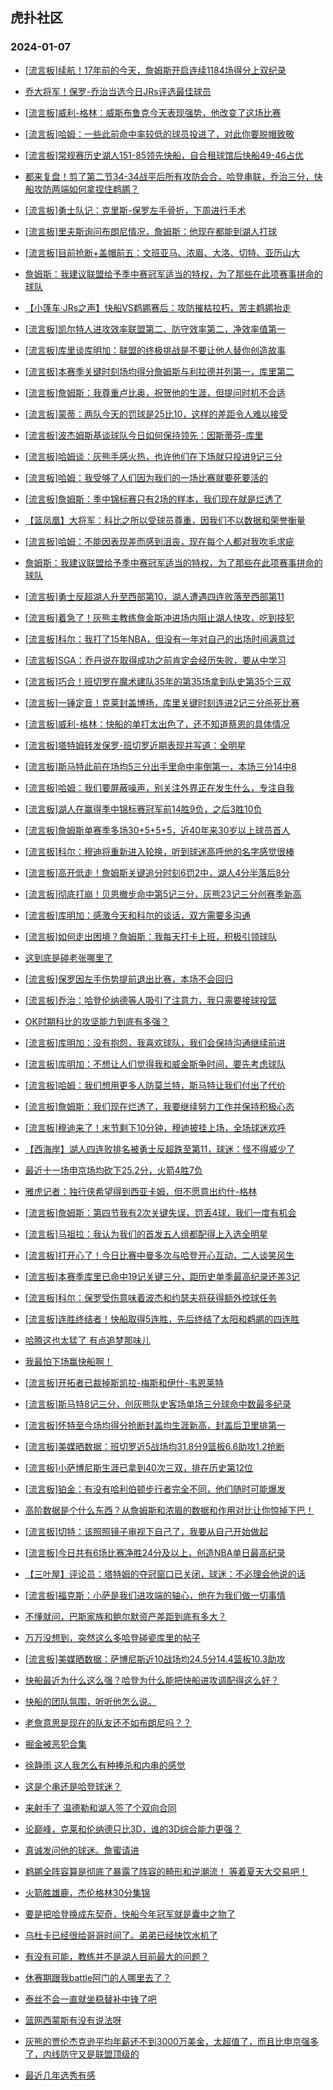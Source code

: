 ## 虎扑社区 
### 2024-01-07

+ [[流言板]续航！17年前的今天，詹姆斯开启连续1184场得分上双纪录](https://bbs.hupu.com/624103569.html)

+ [乔大将军！保罗-乔治当选今日JRs评选最佳球员](https://bbs.hupu.com/624100322.html)

+ [[流言板]威利-格林：威斯布鲁克今天表现强势，他改变了这场比赛](https://bbs.hupu.com/624102715.html)

+ [[流言板]哈姆：一些此前命中率较低的球员投进了，对此你要脱帽致敬](https://bbs.hupu.com/624102342.html)

+ [[流言板]常规赛历史湖人151-85领先快船，自合租球馆后快船49-46占优](https://bbs.hupu.com/624101667.html)

+ [都来复盘！剪了第二节34-34战平后所有攻防会合，哈登串联，乔治三分，快船攻防两端如何拿捏住鹈鹕？](https://bbs.hupu.com/624099180.html)

+ [[流言板]勇士队记：克里斯-保罗左手骨折，下周进行手术](https://bbs.hupu.com/624094897.html)

+ [[流言板]里夫斯询问布朗尼情况，詹姆斯：他现在都能到湖人打球](https://bbs.hupu.com/624095762.html)

+ [[流言板]目前抢断+盖帽前五：文班亚马、浓眉、大洛、切特、亚历山大](https://bbs.hupu.com/624103393.html)

+ [詹姆斯：我建议联盟给予季中赛冠军适当的特权，为了那些在此项赛事拼命的球队](https://bbs.hupu.com/624096842.html)

+ [【小篷车·JRs之声】快船VS鹈鹕赛后：攻防摧枯拉朽，苦主鹈鹕抬走](https://bbs.hupu.com/624098113.html)

+ [[流言板]凯尔特人进攻效率联盟第二、防守效率第二，净效率值第一](https://bbs.hupu.com/624103076.html)

+ [[流言板]库里谈库明加：联盟的终极挑战是不要让他人替你创造故事](https://bbs.hupu.com/624096796.html)

+ [[流言板]本赛季关键时刻场均得分詹姆斯与利拉德并列第一，库里第二](https://bbs.hupu.com/624096382.html)

+ [[流言板]詹姆斯：我尊重卢比奥，祝贺他的生涯，但提问时机不合适](https://bbs.hupu.com/624096426.html)

+ [[流言板]蒙蒂：两队今天的罚球是25比10，这样的差距令人难以接受](https://bbs.hupu.com/624102836.html)

+ [[流言板]波杰姆斯基谈球队今日如何保持领先：因斯蒂芬-库里](https://bbs.hupu.com/624096434.html)

+ [[流言板]哈姆谈：灰熊手感火热，也许他们在下场就只投进9记三分](https://bbs.hupu.com/624101898.html)

+ [[流言板]哈姆：我受够了人们因为我们的一场比赛就要死要活的](https://bbs.hupu.com/624095038.html)

+ [[流言板]詹姆斯：季中锦标赛只有2场的样本，我们现在就是烂透了](https://bbs.hupu.com/624095991.html)

+ [【篮凤凰】大将军：科比之所以受球员尊重，因我们不以数据和荣誉衡量](https://bbs.hupu.com/624096385.html)

+ [[流言板]哈姆：不能因表现差而感到沮丧，现在每个人都对我吹毛求疵](https://bbs.hupu.com/624095611.html)

+ [詹姆斯：我建议联盟给予季中赛冠军适当的特权，为了那些在此项赛事拼命的球队](https://bbs.hupu.com/624096245.html)

+ [[流言板]勇士反超湖人升至西部第10，湖人遭遇四连败落至西部第11](https://bbs.hupu.com/624095231.html)

+ [[流言板]着急了！灰熊主教练詹金斯冲进场内阻止湖人快攻，吃到技犯](https://bbs.hupu.com/624092312.html)

+ [[流言板]科尔：我打了15年NBA，但没有一年对自己的出场时间满意过](https://bbs.hupu.com/624085830.html)

+ [[流言板]SGA：乔丹说在取得成功之前肯定会经历失败，要从中学习](https://bbs.hupu.com/624102923.html)

+ [[流言板]巧合！班切罗在魔术建队35年的第35场拿到队史第35个三双](https://bbs.hupu.com/624102065.html)

+ [[流言板]一锤定音！克莱封盖博扬，库里关键时刻连进2记三分杀死比赛](https://bbs.hupu.com/624093498.html)

+ [[流言板]威利-格林：快船的单打太出色了，还不知道蔡恩的具体情况](https://bbs.hupu.com/624103467.html)

+ [[流言板]塔特姆转发保罗-班切罗近期表现并写道：全明星](https://bbs.hupu.com/624101723.html)

+ [[流言板]斯马特此前在场均5三分出手里命中率倒第一，本场三分14中8](https://bbs.hupu.com/624103176.html)

+ [[流言板]哈姆：我们要屏蔽噪声，别关注外界正在发生什么，专注自我](https://bbs.hupu.com/624103072.html)

+ [[流言板]湖人在赢得季中锦标赛冠军前14胜9负，之后3胜10负](https://bbs.hupu.com/624094519.html)

+ [[流言板]詹姆斯单赛季多场30+5+5+5，近40年来30岁以上球员首人](https://bbs.hupu.com/624094956.html)

+ [[流言板]科尔：穆迪将重新进入轮换，听到球迷高呼他的名字感觉很棒](https://bbs.hupu.com/624095236.html)

+ [[流言板]高开低走！詹姆斯关键追分时刻6罚2中，湖人4分半落后8分](https://bbs.hupu.com/624093631.html)

+ [[流言板]彻底打崩！贝恩撤步命中第5记三分，灰熊23记三分创赛季新高](https://bbs.hupu.com/624093861.html)

+ [[流言板]库明加：感激今天和科尔的谈话，双方需要多沟通](https://bbs.hupu.com/624096347.html)

+ [[流言板]如何走出困境？詹姆斯：我每天打卡上班，积极引领球队](https://bbs.hupu.com/624096091.html)

+ [这到底是碰老张哪里了](https://bbs.hupu.com/624092904.html)

+ [[流言板]保罗因左手伤势提前退出比赛，本场不会回归](https://bbs.hupu.com/624092968.html)

+ [[流言板]乔治：哈登伦纳德等人吸引了注意力，我只需要接球投篮](https://bbs.hupu.com/624095609.html)

+ [OK时期科比的攻坚能力到底有多强？](https://bbs.hupu.com/624097717.html)

+ [[流言板]库明加：没有抱怨，我喜欢球队，我们会保持沟通继续前进](https://bbs.hupu.com/624100840.html)

+ [[流言板]库明加：不想让人们觉得我和威金斯争时间，要先考虑球队](https://bbs.hupu.com/624104014.html)

+ [[流言板]哈姆：我们想用更多人防莫兰特，斯马特让我们付出了代价](https://bbs.hupu.com/624102527.html)

+ [[流言板]詹姆斯：我们现在烂透了，我要继续努力工作并保持积极心态](https://bbs.hupu.com/624095458.html)

+ [[流言板]穆迪来了！末节剩下10分钟，穆迪披挂上场，全场球迷欢呼](https://bbs.hupu.com/624092678.html)

+ [【西海岸】湖人四连败排名被勇士反超跌至第11，球迷：怪不得威少了](https://bbs.hupu.com/624095564.html)

+ [最近十一场申京场均砍下25.2分，火箭4胜7负](https://bbs.hupu.com/624102275.html)

+ [雅虎记者：独行侠希望得到西亚卡姆，但不愿意出约什-格林](https://bbs.hupu.com/624100898.html)

+ [[流言板]詹姆斯：第四节我有2次关键失误，罚丢4球，我们一度有机会](https://bbs.hupu.com/624096271.html)

+ [[流言板]马祖拉：我认为我们的首发五人组都配得上入选全明星](https://bbs.hupu.com/624102261.html)

+ [[流言板]打开心了！今日比赛中曼多次与哈登开心互动，二人谈笑风生](https://bbs.hupu.com/624091165.html)

+ [[流言板]本赛季库里已命中19记关键三分，距历史单季最高纪录还差3记](https://bbs.hupu.com/624096157.html)

+ [[流言板]科尔：保罗受伤意味着波杰和约瑟夫将获得额外控球任务](https://bbs.hupu.com/624095167.html)

+ [[流言板]连胜终结者！快船取得5连胜，先后终结了太阳和鹈鹕的四连胜](https://bbs.hupu.com/624096107.html)

+ [哈腾这也太猛了 有点追梦那味儿](https://bbs.hupu.com/624097359.html)

+ [我最怕下场赢快船啊！](https://bbs.hupu.com/624101762.html)

+ [[流言板]开拓者已裁掉斯凯拉-梅斯和伊什-韦恩莱特](https://bbs.hupu.com/624104495.html)

+ [[流言板]斯马特8记三分，创灰熊队史客场单场三分球命中数最多纪录](https://bbs.hupu.com/624104178.html)

+ [[流言板]怀特至今场均得分抢断封盖均生涯新高，封盖后卫里排第一](https://bbs.hupu.com/624104070.html)

+ [[流言板]美媒晒数据：班切罗近5战场均31.8分9篮板6.6助攻1.2抢断](https://bbs.hupu.com/624104115.html)

+ [[流言板]小萨博尼斯生涯已拿到40次三双，排在历史第12位](https://bbs.hupu.com/624104241.html)

+ [[流言板]铂金：有没有哈利伯顿步行者完全不同，他们随时可能爆发](https://bbs.hupu.com/624103283.html)

+ [高阶数据是个什么东西？从詹姆斯和浓眉的数据和作用对比让你惊掉下巴！](https://bbs.hupu.com/624099855.html)

+ [[流言板]切特：该照照镜子审视下自己了，我要从自己开始做起](https://bbs.hupu.com/624103236.html)

+ [[流言板]今日共有6场比赛净胜24分及以上，创造NBA单日最高纪录](https://bbs.hupu.com/624103264.html)

+ [【三叶屋】评论员：塔特姆的夺冠窗口已关闭，球迷：不必理会他说的话](https://bbs.hupu.com/624096548.html)

+ [[流言板]福克斯：小萨是我们进攻端的轴心，他在为我们做一切事情](https://bbs.hupu.com/624103477.html)

+ [不懂就问，巴斯家族和鲍尔默资产差距到底有多大？](https://bbs.hupu.com/624103775.html)

+ [万万没想到，突然这么多哈登碰瓷库里的帖子](https://bbs.hupu.com/624104127.html)

+ [[流言板]美媒晒数据：萨博尼斯近10战场均24.5分14.4篮板10.3助攻](https://bbs.hupu.com/624104831.html)

+ [快船最近为什么这么强？哈登为什么能把快船进攻调配得这么好？](https://bbs.hupu.com/624103751.html)

+ [快船的团队氛围，听听他怎么说。](https://bbs.hupu.com/624104360.html)

+ [老詹意思是现在的队友还不如布朗尼吗？？](https://bbs.hupu.com/624096978.html)

+ [掘金被恶犯合集](https://bbs.hupu.com/624105072.html)

+ [徐静雨 这人我怎么有种捧杀和内串的感觉](https://bbs.hupu.com/624105393.html)

+ [这是个串还是哈登球迷？](https://bbs.hupu.com/624105577.html)

+ [来射手了 温德勒和湖人签了个双向合同](https://bbs.hupu.com/624105226.html)

+ [论巅峰，克莱和伦纳德只比3D，谁的3D综合能力更强？](https://bbs.hupu.com/624105325.html)

+ [真诚发问他的球迷。詹蜜请进](https://bbs.hupu.com/624105568.html)

+ [鹈鹕全阵容算是彻底了暴露了阵容的畸形和逆潮流！ 等着夏天大交易吧！](https://bbs.hupu.com/624099694.html)

+ [火箭胜雄鹿，杰伦格林30分集锦](https://bbs.hupu.com/624098668.html)

+ [要是把哈登换成东契奇，快船今年冠军就是囊中之物了](https://bbs.hupu.com/624105682.html)

+ [乌杜卡已经很给哥哥时间了。弟弟已经快饮水机了](https://bbs.hupu.com/624104657.html)

+ [有没有可能，教练并不是湖人目前最大的问题？](https://bbs.hupu.com/624105616.html)

+ [休赛期跟我battle阿门的人哪里去了？](https://bbs.hupu.com/624105490.html)

+ [泰丝不会一直就坐稳替补中锋了吧](https://bbs.hupu.com/624105521.html)

+ [篮网西蒙斯有没有说法呀](https://bbs.hupu.com/624105522.html)

+ [灰熊的贾伦杰克逊平均年薪还不到3000万美金，太超值了，而且比申京强多了，内线防守又是联盟顶级的](https://bbs.hupu.com/624105447.html)

+ [最近几年选秀有感](https://bbs.hupu.com/624105496.html)

